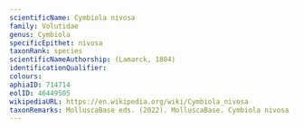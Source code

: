 ```yaml
---
scientificName: Cymbiola nivosa
family: Volutidae
genus: Cymbiola
specificEpithet: nivosa
taxonRank: species
scientificNameAuthorship: (Lamarck, 1804)
identificationQualifier: 
colours:
aphiaID: 714714
eolID: 46449505
wikipediaURL: https://en.wikipedia.org/wiki/Cymbiola_nivosa
taxonRemarks: MolluscaBase eds. (2022). MolluscaBase. Cymbiola nivosa (Lamarck, 1804). Accessed through: World Register of Marine Species at: https://www.marinespecies.org/aphia.php?p=taxdetails&id=714714 on 2022-02-24
---
```

